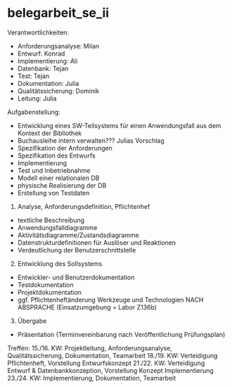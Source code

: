 # belegarbeit_se_ii

Verantwortlichkeiten:
* Anforderungsanalyse: Milan
* Entwurf: Konrad
* Implementierung: Ali
* Datenbank: Tejan
* Test: Tejan
* Dokumentation: Julia
* Qualitätssicherung: Dominik
* Leitung: Julia

Aufgabenstellung:
* Entwicklung eines SW-Teilsystems für einen Anwendungsfall aus dem Kontext der Bibliothek
* Buchausleihe intern verwalten??? Julias Vorschlag
* Spezifikation der Anforderungen
* Spezifikation des Entwurfs
* Implementierung
* Test und Inbetriebnahme
* Modell einer relationalen DB
* physische Realisierung der DB
* Erstellung von Testdaten

1) Analyse, Anforderungsdefinition, Pflichtenhef
* textliche Beschreibung
* Anwendungsfalldiagramme
* Aktivitätsdiagramme/Zustandsdiagramme
* Datenstrukturdefinitionen für Auslöser und Reaktionen
* Verdeutlichung der Benutzerschnittstelle

2) Entwicklung des Sollsystems
* Entwickler- und Benutzerdokumentation
* Testdokumentation
* Projektdokumentation
* ggf. Pflichtenheftänderung
Werkzeuge und Technologien NACH ABSPRACHE (Einsatzumgebung = Labor Z136b)

3) Übergabe
* Präsentation (Terminvereinbarung nach Veröffentlichung Prüfungsplan)

Treffen:
15./16. KW: Projektleitung, Anforderungsanalyse, Qualitätssicherung, Dokumentation, Teamarbeit
18./19. KW: Verteidigung Pflichtenheft, Vorstellung Entwurfskonzept
21./22. KW: Verteidigung Entwurf & Datenbankkonzeption, Vorstellung Konzept Implementierung
23./24. KW: Implementierung, Dokumentation, Teamarbeit
